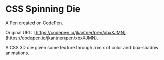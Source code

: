 # CSS Spinning Die

A Pen created on CodePen.

Original URL: [https://codepen.io/jkantner/pen/xbxXJMN](https://codepen.io/jkantner/pen/xbxXJMN).

A CSS 3D die given some texture through a mix of color and box-shadow animations.